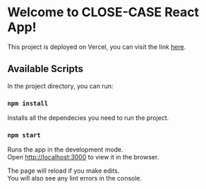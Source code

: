 # Welcome to CLOSE-CASE React App!

This project is deployed on Vercel, you can visit the link [here](https://close-case-web-app.vercel.app).

## Available Scripts

In the project directory, you can run:

### `npm install`

Installs all the dependecies you need to run the project.

### `npm start`

Runs the app in the development mode.\
Open [http://localhost:3000](http://localhost:3000) to view it in the browser.

The page will reload if you make edits.\
You will also see any lint errors in the console.
